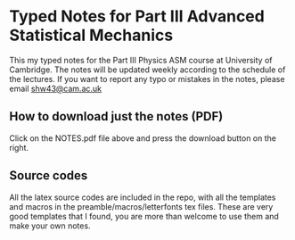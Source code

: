 # Typed Notes for Part III Advanced Statistical Mechanics
This my typed notes for the Part III Physics ASM course at University of Cambridge. The notes will be updated weekly according to the schedule of the lectures. If you want to report any typo or mistakes in the notes, please email shw43@cam.ac.uk
## How to download just the notes (PDF)
Click on the NOTES.pdf file above and press the download button on the right.
## Source codes
All the latex source codes are included in the repo, with all the templates and macros in the preamble/macros/letterfonts tex files. These are very good templates that I found, you are more than welcome to use them and make your own notes.